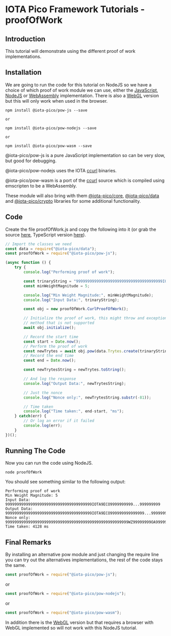 # IOTA Pico Framework Tutorials - proofOfWork

## Introduction

This tutorial will demonstrate using the different proof of work implementations.

## Installation

We are going to run the code for this tutorial on NodeJS so we have a choice of which proof of work module we can use, either the [JavaScript](https://github.com/iotaeco/iota-pico-pow-js), [NodeJS](https://github.com/iotaeco/iota-pico-pow-nodejs) or [WebAssembly](https://github.com/iotaeco/iota-pico-pow-wasm)  implementation. There is also a [WebGL](https://github.com/iotaeco/iota-pico-pow-webgl) version but this will only work when used in the browser.

```shell
npm install @iota-pico/pow-js --save

or

npm install @iota-pico/pow-nodejs --save

or

npm install @iota-pico/pow-wasm --save
```

@iota-pico/pow-js is a pure JavaScript implementation so can be very slow, but good for debugging.

@iota-pico/pow-nodejs uses the IOTA [ccurl](https://github.com/iotaledger/ccurl/) binaries.

@iota-pico/pow-wasm is a port of the [ccurl](https://github.com/iotaledger/ccurl/) source which is compiled using emscripten to be a WebAssembly.

These module will also bring with them [@iota-pico/core](https://github.com/iotaeco/iota-pico-core), [@iota-pico/data](https://github.com/iotaeco/iota-pico-data) and [@iota-pico/crypto](https://github.com/iotaeco/iota-pico-crypto) libraries for some additional functionality.

## Code

Create the file proofOfWork.js and copy the following into it (or grab the source [here](./proofOfWork.js), TypeScript version [here](./proofOfWork.ts)).

```js
// Import the classes we need
const data = require("@iota-pico/data");
const proofOfWork = require("@iota-pico/pow-js");

(async function () {
    try {
        console.log("Performing proof of work");

        const trinaryString = "99999999999999999999999999999999999999IOTA9ECO9999...999999999999999999999999999999999999999999999999999";
        const minWeightMagnitude = 5;

        console.log("Min Weight Magnitude:", minWeightMagnitude);
        console.log("Input Data:", trinaryString);

        const obj = new proofOfWork.CurlProofOfWork();

        // Initialize the proof of work, this might throw and exception if it is using a 
        // method that is not supported
        await obj.initialize();

        // Record the start time
        const start = Date.now();
        // Perform the proof of work
        const newTrytes = await obj.pow(data.Trytes.create(trinaryString), minWeightMagnitude);
        // Record the end time
        const end = Date.now();

        const newTrytesString = newTrytes.toString();

        // And log the response
        console.log("Output Data:", newTrytesString);

        // Just the nonce
        console.log("Nonce only:", newTrytesString.substr(-81));

        // Time taken
        console.log("Time taken:", end-start, "ms");
    } catch(err) {
        // Or log an error if it failed
        console.log(err);
    }
})();
```

## Running The Code

Now you can run the code using NodeJS.

```shell
node proofOfWork
```
You should see something similar to the following output:

```
Performing proof of work
Min Weight Magnitude: 5
Input Data: 99999999999999999999999999999999999999IOTA9ECO9999999999...999999999
Output Data: 99999999999999999999999999999999999999IOTA9ECO999999999999999...999999999999999999999999999999999999999999999999999999999999WZ99999999OA999999999999999
Nonce only: 999999999999999999999999999999999999999999999999999999WZ99999999OA999999999999999
Time taken: 4128 ms
```

## Final Remarks

By installing an alternative pow module and just changing the require line you can try out the alternatives implementations, the rest of the code stays the same.

```js
const proofOfWork = require("@iota-pico/pow-js");
```
or
```js
const proofOfWork = require("@iota-pico/pow-nodejs");
```
or
```js
const proofOfWork = require("@iota-pico/pow-wasm");
```


In addition there is the [WebGL](https://github.com/iotaeco/iota-pico-pow-webgl) version but that requires a browser with WebGL implemented so will not work with this NodeJS tutorial.